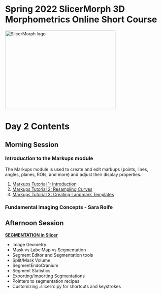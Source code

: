 # Spring 2022 SlicerMorph 3D Morphometrics Online Short Course 
<img alt="SlicerMorph logo" width="358" height="256" src="https://github.com/SlicerMorph/SlicerMorph.github.io/blob/master/SlicerMorph_Logos/SlicerMorph_Final_Logos-V2.jpg">

# Day 2 Contents

## Morning Session 
### Introduction to the Markups module
The Markups module is used to create and edit markups (points, lines, angles, planes, ROIs, and more) and adjust their display properties. 

1. [Markups Tutorial 1: Introduction](https://github.com/SlicerMorph/Tutorials/tree/main/Markups_1#readme)
2. [Markups Tutorial 2: Resampling Curves](https://github.com/SlicerMorph/Tutorials/tree/main/Markups_2#readme)
3. [Markups Tutorial 3: Creating Landmark Templates](https://github.com/SlicerMorph/Tutorials/blob/main/Markups_3/README.md)

### Fundamental Imaging Concepts - Sara Rolfe 

## Afternoon Session

[**SEGMENTATION in Slicer**](https://github.com/SlicerMorph/Tutorials/blob/main/Segmentation/Segmentation.md)

*	Image Geometry
*	Mask vs LabelMap vs Segmentation
*	Segment Editor and Segmentation tools
*	Split/Mask Volume
*	SegmentEndoCranium
*	Segment Statistics
*	Exporting/Importing Segmentations
*	Pointers to segmentation recipes
*	Customizing .slicerrc.py for shortcuts and keystrokes

